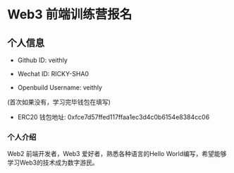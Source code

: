 # Web3 前端训练营报名

## 个人信息

* Github ID: veithly

* Wechat ID: RICKY-SHA0

* Openbuild Username: veithly

(首次如果没有，学习完毕钱包在填写)

* ERC20 钱包地址: 0xfce7d57ffed117ffaa1ec3d4c0b6154e8384cc06

### 个人介绍

Web2 前端开发者，Web3 爱好者，熟悉各种语言的Hello World编写，希望能够学习Web3的技术成为数字游民。
